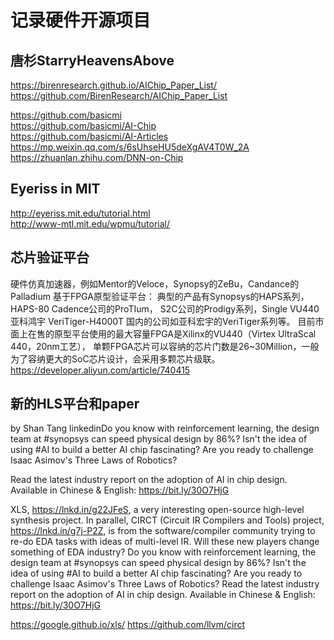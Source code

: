 # 记录硬件开源项目  
  
## 唐杉StarryHeavensAbove  
https://birenresearch.github.io/AIChip_Paper_List/  
https://github.com/BirenResearch/AIChip_Paper_List  
  
https://github.com/basicmi  
https://github.com/basicmi/AI-Chip  
https://github.com/basicmi/AI-Articles  
https://mp.weixin.qq.com/s/6sUhseHU5deXgAV4T0W_2A  
https://zhuanlan.zhihu.com/DNN-on-Chip  

## Eyeriss in MIT  
http://eyeriss.mit.edu/tutorial.html  
http://www-mtl.mit.edu/wpmu/tutorial/  

## 芯片验证平台
硬件仿真加速器，例如Mentor的Veloce，Synopsy的ZeBu，Candance的Palladium
基于FPGA原型验证平台：
典型的产品有Synopsys的HAPS系列，HAPS-80
Cadence公司的ProTIum，
S2C公司的Prodigy系列，Single VU440 
亚科鸿宇 VeriTiger-H4000T 
国内的公司如亚科宏宇的VeriTiger系列等。
目前市面上在售的原型平台使用的最大容量FPGA是Xilinx的VU440（Virtex UltraScal 440，20nm工艺），
单颗FPGA芯片可以容纳的芯片门数是26~30Million，一般为了容纳更大的SoC芯片设计，会采用多颗芯片级联。
https://developer.aliyun.com/article/740415

## 新的HLS平台和paper
by Shan Tang linkedinDo you know with reinforcement learning, the design team at #synopsys can speed physical design by 86%? Isn't the idea of using #AI to build a better AI chip fascinating? Are you ready to challenge Isaac Asimov's Three Laws of Robotics?

Read the latest industry report on the adoption of AI in chip design. Available in Chinese & English: https://bit.ly/30O7HjG

XLS, https://lnkd.in/g22JFeS, a very interesting open-source high-level synthesis project. In parallel, CIRCT (Circuit IR Compilers and Tools) project, https://lnkd.in/g7j-P2Z, is from the software/compiler community trying to re-do EDA tasks with ideas of multi-level IR. Will these new players change something of EDA industry?
Do you know with reinforcement learning, the design team at #synopsys can speed physical design by 86%? Isn't the idea of using #AI to build a better AI chip fascinating? Are you ready to challenge Isaac Asimov's Three Laws of Robotics?
Read the latest industry report on the adoption of AI in chip design. Available in Chinese & English: https://bit.ly/30O7HjG


https://google.github.io/xls/
https://github.com/llvm/circt
